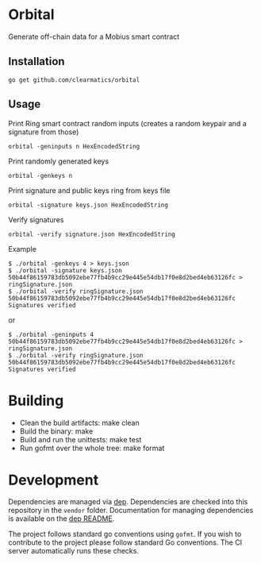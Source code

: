 # Orbital

Generate off-chain data for a Mobius smart contract

## Installation

    go get github.com/clearmatics/orbital

## Usage

Print Ring smart contract random inputs (creates a random keypair and a signature from those)

    orbital -geninputs n HexEncodedString

Print randomly generated keys

    orbital -genkeys n

Print signature and public keys ring from keys file

    orbital -signature keys.json HexEncodedString

Verify signatures

    orbital -verify signature.json HexEncodedString

Example
```
$ ./orbital -genkeys 4 > keys.json
$ ./orbital -signature keys.json 50b44f86159783db5092ebe77fb4b9cc29e445e54db17f0e8d2bed4eb63126fc > ringSignature.json
$ ./orbital -verify ringSignature.json 50b44f86159783db5092ebe77fb4b9cc29e445e54db17f0e8d2bed4eb63126fc
Signatures verified
```
or
```
$ ./orbital -geninputs 4 50b44f86159783db5092ebe77fb4b9cc29e445e54db17f0e8d2bed4eb63126fc > ringSignature.json
$ ./orbital -verify ringSignature.json 50b44f86159783db5092ebe77fb4b9cc29e445e54db17f0e8d2bed4eb63126fc
Signatures verified
```

# Building

- Clean the build artifacts: make clean
- Build the binary: make
- Build and run the unittests: make test
- Run gofmt over the whole tree: make format

# Development

Dependencies are managed via [dep][1]. Dependencies are checked into this repository in the `vendor` folder. Documentation for managing dependencies is available on the [dep README][2].

The project follows standard go conventions using `gofmt`. If you wish to contribute to the project please follow standard Go conventions. The CI server automatically runs these checks.

[1]: https://github.com/golang/dep
[2]: https://github.com/golang/dep/blob/master/README.md

